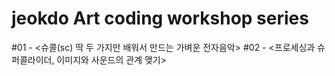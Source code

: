 # jeokdo Art coding workshop series

#01 - <슈콜(sc) 딱 두 가지만 배워서 만드는 가벼운 전자음악>
#02 - <프로세싱과 슈퍼콜라이더, 이미지와 사운드의 관계 맺기>
